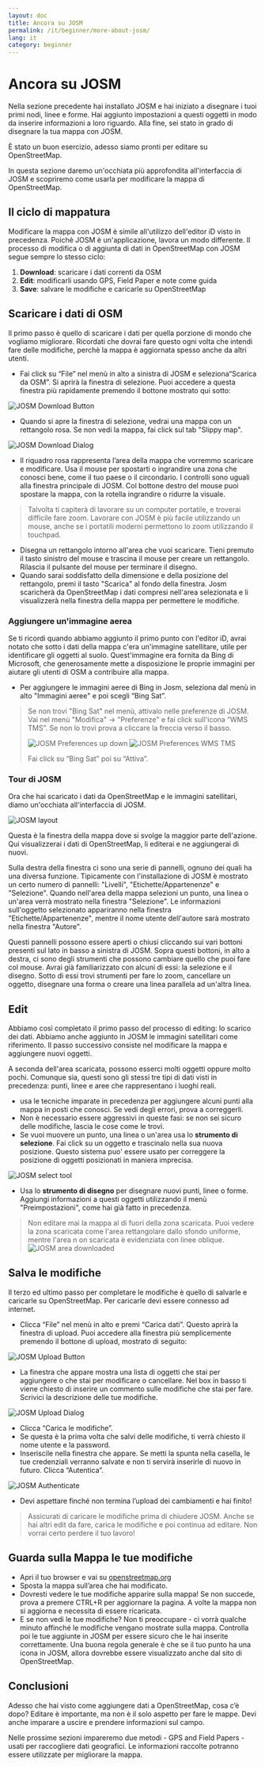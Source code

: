 ```yaml
---
layout: doc
title: Ancora su JOSM
permalink: /it/beginner/more-about-josm/
lang: it
category: beginner
---
```


Ancora su JOSM
==============
Nella sezione precedente hai installato JOSM e hai iniziato a disegnare i tuoi
primi nodi, linee e forme. Hai aggiunto impostazioni a questi oggetti in
modo da inserire informazioni a loro riguardo. Alla fine, sei stato in
grado di disegnare la tua mappa con JOSM.

È stato un buon esercizio, adesso siamo pronti per editare su OpenStreetMap.

In questa sezione daremo un'occhiata più approfondita all'interfaccia di JOSM e
scopriremo come usarla per modificare la mappa di OpenStreetMap.

Il ciclo di mappatura 
---------------------
Modificare la mappa con JOSM è simile all'utilizzo dell'editor iD visto in precedenza.
Poichè JOSM è un'applicazione, lavora un modo differente.
Il processo di modifica o di aggiunta di dati in OpenStreetMap con JOSM segue sempre
lo stesso ciclo:

1. **Download**: scaricare i dati correnti da OSM
2. **Edit**: modificarli usando GPS, Field Paper e note come guida
3. **Save**: salvare le modifiche e caricarle su OpenStreetMap

Scaricare i dati di OSM
-----------------------
Il primo passo è quello di scaricare i dati per quella porzione di mondo che vogliamo 
migliorare.   Ricordati che dovrai fare questo ogni volta che intendi fare delle modifiche,
perchè la mappa è aggiornata spesso anche da altri utenti. 

-	Fai click su “File” nel menù in alto a sinistra di JOSM e seleziona“Scarica da
    OSM”. Si aprirà la finestra di selezione. Puoi accedere a questa finestra più rapidamente
    premendo il bottone mostrato qui sotto:

![JOSM Download Button][]

-  Quando si apre la finestra di selezione, vedrai una mappa con un rettangolo rosa.
   Se non vedi la mappa, fai click sul tab "Slippy map".

![JOSM Download Dialog][]

-  Il riquadro rosa rappresenta l’area della mappa che vorremmo
    scaricare e modificare. Usa il mouse per spostarti o ingrandire una zona
    che conosci bene, come il tuo paese o il circondario.
    I controlli sono uguali alla finestra principale di JOSM. Col bottone destro del 
    mouse puoi spostare la mappa, con la rotella ingrandire o ridurre la visuale.

>	Talvolta ti capiterà di lavorare su un computer portatile, e troverai
>       difficile fare zoom.  Lavorare con JOSM è più facile utilizzando un mouse,
>	anche se i portatili moderni permettono lo zoom utilizzando il touchpad.

-	Disegna un rettangolo intorno all'area che vuoi scaricare. Tieni 
        premuto il tasto sinistro del mouse e trascina il mouse per creare un rettangolo.
      Rilascia il pulsante del mouse per terminare il disegno.
-  Quando sarai soddisfatto della dimensione e della posizione del rettangolo, premi il tasto 
    "Scarica" al fondo della finestra.   Josm scaricherà da OpenStreetMap i dati compresi 
    nell'area selezionata e li visualizzerà nella finestra della mappa per permettere 
     le modifiche. 
    

### Aggiungere un'immagine aerea
Se ti ricordi quando abbiamo aggiunto il primo punto con l'editor iD, avrai notato
che sotto i dati della mappa c'era un'immagine satellitare, utile per identificare 
gli oggetti al suolo. Quest'immagine era fornita da Bing di Microsoft, che generosamente 
mette a disposizione le proprie immagini per aiutare gli utenti di OSM a contribuire alla mappa. 

-	Per aggiungere le immagini aeree di Bing in Josm, seleziona dal menù in alto 
"Immagini aeree" e poi scegli “Bing Sat”.

>   Se non trovi "Bing Sat" nel menù, attivalo nelle preferenze di JOSM. 
>   Vai nel menù "Modifica" -> "Preferenze" e fai click sull'icona
>   “WMS TMS”. Se non lo trovi prova a cliccare la freccia verso il basso.
>
>	![JOSM Preferences up down][]
>	![JOSM Preferences WMS TMS][]
>
>   Fai click su “Bing Sat” poi su “Attiva”.


### Tour di JOSM
Ora che hai scaricato i dati da OpenStreetMap e le immagini satellitari, diamo un'occhiata
all'interfaccia di JOSM.

![JOSM layout][]

Questa è la finestra della mappa dove si svolge la maggior parte dell'azione.
Qui visualizzerai i dati di OpenStreetMap, li editerai e ne aggiungerai di nuovi.

Sulla destra della finestra ci sono una serie di pannelli, ognuno dei quali 
ha una diversa funzione.  Tipicamente con l'installazione di JOSM è mostrato
un certo numero di pannelli: "Livelli", "Etichette/Appartenenze" e "Selezione".
Quando nell'area della mappa selezioni un punto, una linea o un'area verrà 
mostrato nella finestra "Selezione". Le informazioni sull'oggetto selezionato appariranno
nella finestra "Etichette/Appartenenze", mentre il nome utente dell'autore sarà mostrato
nella finestra "Autore". 

Questi pannelli possono essere aperti o chiusi cliccando sui vari bottoni presenti sul lato in basso a sinistra di JOSM.  Sopra questi bottoni, in alto a destra, ci sono degli strumenti che possono cambiare quello che puoi fare col mouse.  Avrai già familiarizzato con alcuni di essi: la selezione e il disegno.  Sotto di essi trovi strumenti per fare lo zoom, cancellare un oggetto, disegnare una forma o creare una linea parallela ad un'altra linea.


Edit
----
Abbiamo così completato il primo passo del processo di editing: lo scarico dei dati.  Abbiamo anche aggiunto in JOSM le immagini satellitari come riferimento. Il passo successivo consiste nel modificare la mappa e aggiungere nuovi oggetti.

A seconda dell'area scaricata, possono esserci molti oggetti oppure molto pochi. Comunque sia, questi sono gli stessi tre tipi di dati visti in precedenza: punti, linee e aree che rappresentano i luoghi reali.

- usa le tecniche imparate in precedenza per aggiungere alcuni punti alla mappa in posti che conosci. Se vedi degli errori, prova a correggerli.
- Non è necessario essere aggressivi in queste fasi: se non sei sicuro delle modifiche, lascia le cose come le trovi.
- Se vuoi muovere un punto, una linea o un'area usa lo **strumento di selezione**.  Fai click su un oggetto e trascinalo nella sua nuova posizione. Questo sistema puo' essere usato per correggere la posizione di oggetti posizionati in maniera imprecisa.

![JOSM select tool][]

-  Usa lo **strumento di disegno** per disegnare nuovi punti, linee o forme. Aggiungi informazioni a questi oggetti utilizzando il menù "Preimpostazioni", come hai già fatto in precedenza.
> Non editare mai la mappa al di fuori della zona scaricata.
> Puoi vedere la zona scaricata come l'area rettangolare dallo sfondo uniforme, mentre l'area n on scaricata è evidenziata con linee oblique.
>	![JOSM area downloaded][]

Salva le modifiche
--------------
Il terzo ed ultimo passo per completare le modifiche è quello di salvarle 
e caricarle su OpenStreetMap. Per caricarle devi essere connesso ad internet.

-  Clicca “File” nel menù in alto e premi “Carica dati”. Questo aprirà
    la finestra di upload. Puoi accedere alla finestra più
    semplicemente premendo il bottone di upload, mostrato di seguito:

![JOSM Upload Button][]

-  La finestra che appare mostra una lista di oggetti che stai per
    aggiungere o che stai per modificare o cancellare. Nel box in basso
    ti viene chiesto di inserire un commento sulle modifiche che stai
    per fare. Scrivici la descrizione delle tue modifiche.

![JOSM Upload Dialog][]

-  Clicca “Carica le modifiche”.
-  Se questa è la prima volta che salvi delle modifiche, ti verrà
    chiesto il nome utente e la password.
-   Inseriscile nella finestra che appare. Se metti la spunta nella
    casella, le tue credenziali verranno salvate e non ti servirà
    inserirle di nuovo in futuro. Clicca “Autentica”.

![JOSM Authenticate][]

-  Devi aspettare finché non termina l’upload dei cambiamenti e hai
    finito! 

>	Assicurati di caricare le modifiche prima di chiudere JOSM.
>	Anche se hai altri edit da fare, carica le modifiche e poi continua ad editare.
>	Non vorrai certo perdere il tuo lavoro!


Guarda sulla Mappa le tue modifiche
-----------------------------------

-  Apri il tuo browser e vai su
    [openstreetmap.org](http://openstreetmap.org)
-  Sposta la mappa sull’area che hai modificato.
-  Dovresti vedere le tue modifiche apparire sulla mappa! Se non
    succede, prova a premere CTRL+R per aggiornare la pagina. A volte la
    mappa non si aggiorna e necessita di essere ricaricata.
-  E se non vedi le tue modifiche? Non ti preoccupare - ci vorrà
    qualche minuto affinché le modifiche vengano mostrate sulla mappa.
    Controlla poi le tue aggiunte in JOSM per essere sicuro che le hai
    inserite correttamente. Una buona regola generale è che se il tuo
    punto ha una icona in JOSM, allora dovrebbe essere visualizzato
    anche dal sito di OpenStreetMap.

Conclusioni
-----------

Adesso che hai visto come aggiungere dati a OpenStreetMap, cosa c’è
dopo?  Editare è importante, ma non è il solo aspetto per fare le mappe.
Devi anche imparare a uscire e prendere informazioni sul campo.

Nelle prossime sezioni impareremo due metodi - GPS and Field Papers - usati 
per raccogliere dati geografici. Le informazioni raccolte potranno essere utilizzate per migliorare la mappa.

[JOSM Download Button]: /images/en/beginner/04_more-about-josm/eng_beg_04_more-about-josm_image00_download-button.png
[JOSM Download Dialog]: /images/en/beginner/04_more-about-josm/eng_beg_04_more-about-josm_image01_download-dialog.png
[JOSM Preferences up down]: /images/en/beginner/04_more-about-josm/eng_beg_04_more-about-josm_image02_preferences-up-down.png
[JOSM Preferences WMS TMS]: /images/en/beginner/04_more-about-josm/eng_beg_04_more-about-josm_image03_preferences-wms-tms.png
[JOSM layout]: /images/en/beginner/04_more-about-josm/eng_beg_04_more-about-josm_image04_layout.png
[JOSM select tool]: /images/en/beginner/04_more-about-josm/eng_beg_04_more-about-josm_image05_select-tool.png
[JOSM area downloaded]: /images/en/beginner/04_more-about-josm/eng_beg_04_more-about-josm_image06_area-downloaded.png
[JOSM Upload Button]: /images/en/beginner/04_more-about-josm/eng_beg_04_more-about-josm_image07_upload-button.png
[JOSM Upload Dialog]: /images/en/beginner/04_more-about-josm/eng_beg_04_more-about-josm_image08_upload-dialog.png
[JOSM Authenticate]: /images/en/beginner/04_more-about-josm/eng_beg_04_more-about-josm_image09_authenticate.png
